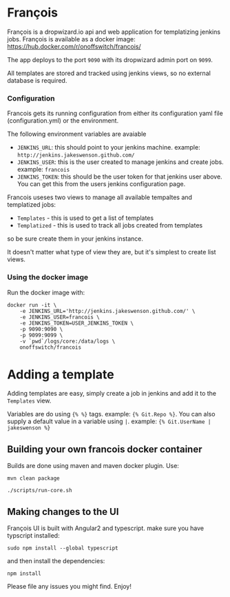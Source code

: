 # François

François is a dropwizard.io api and web application for templatizing jenkins jobs. François is available as a docker image: https://hub.docker.com/r/onoffswitch/francois/

The app deploys to the port `9090` with its dropwizard admin port on `9099`.

All templates are stored and tracked using jenkins views, so no external database is required.

### Configuration
Francois gets its running configuration from either its configuration yaml file (configuration.yml) or the environment. 

The following environment variables are avaiable

- `JENKINS_URL`: this should point to your jenkins machine. example: `http://jenkins.jakeswenson.github.com/`
- `JENKINS_USER`: this is the user created to manage jenkins and create jobs. example: `francois`
- `JENKINS_TOKEN`: this should be the user token for that jenkins user above. You can get this from the users jenkins configuration page.

Francois useses two views to manage all available tempaltes and templatized jobs:

- `Templates` - this is used to get a list of templates
- `Templatized` - this is used to track all jobs created from templates

so be sure create them in your jenkins instance.

It doesn't matter what type of view they are, but it's simplest to create list views.

### Using the docker image

Run the docker image with:

```
docker run -it \ 
    -e JENKINS_URL='http://jenkins.jakeswenson.github.com/' \
    -e JENKINS_USER=francois \
    -e JENKINS_TOKEN=USER_JENKINS_TOKEN \
    -p 9090:9090 \
    -p 9099:9099 \
    -v `pwd`/logs/core:/data/logs \
    onoffswitch/francois
```

# Adding a template
Adding templates are easy, simply create a job in jenkins and add it to the `Templates` view.

Variables are do using `{% %}` tags. example: `{% Git.Repo %}`.
You can also supply a default value in a variable using `|`. example: `{% Git.UserName | jakeswenson %}`

## Building your own francois docker container

Builds are done using maven and maven docker plugin. Use:

```
mvn clean package

./scripts/run-core.sh
```

## Making changes to the UI

François UI is built with Angular2 and typescript. make sure you have typscript installed:
```
sudo npm install --global typescript
```

and then install the dependencies:

```
npm install
```

Please file any issues you might find. Enjoy!

